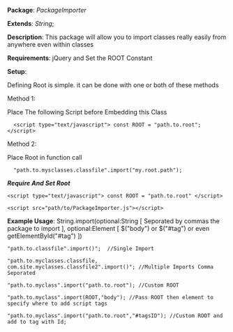 **Package**: *PackageImporter*

**Extends**: *String*;

**Description**: This package will allow you to import classes really easily from anywhere even within classes

**Requirements**: jQuery and Set the ROOT Constant

**Setup**: 

Defining Root is simple. it can be done with one or both of these methods

  Method 1:
  
  Place The following Script before Embedding this Class
    
      <script type="text/javascript"> const ROOT = "path.to.root"; </script>
      
  Method 2:
  
  Place Root in function call
  
      "path.to.mysclasses.classfile".import("my.root.path");
    
***Require And Set Root***  
  
    <script type="text/javascript"> const ROOT = "path.to.root" </script> 
    
    <script src="path/to/PackageImporter.js"></script>

**Example Usage**: String.import(optional:String [ Seporated by commas the package to import ], optional:Element [ $("body") or $("#tag") or even getElementById("#tag") ])
	
	"path.to.classfile".import()";  //Single Import
	
	"path.to.myclasses.classfile, com.site.myclasses.classfile2".import()"; //Multiple Imports Comma Seporated
	
	"path.to.myclass".import("path.to.root"); //Custom ROOT 
	
	"path.to.myclass".import(ROOT,"body"); //Pass ROOT then element to specify where to add script tags
	
	"path.to.myclass".import("path.to.root","#tagsID"); //Custom ROOT and add to tag with Id;
